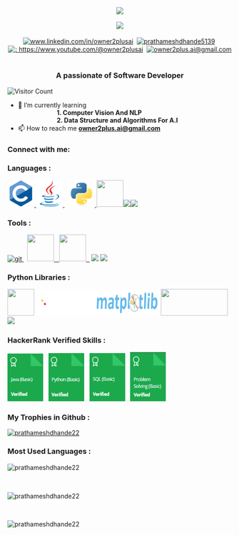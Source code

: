 <p align="center">
  <a href="https://github.com/OWNER2PLUSAI">
    <img src="https://readme-typing-svg.demolab.com/?lines=OMID%20Ebrahimi;&font=Fira%20Code&center=true&width=440&height=45&color=f75c7e&vCenter=true&pause=1000&size=22" /></a>
</p>

<p align="center">
  <a href="https://github.com/OWNER2PLUSAI">
    <img src="https://readme-typing-svg.demolab.com/?lines=Wellcome%20to%20my%20Github%20Profile.;%20Computer%20Vision%20and%20NLP%20Developer;3%20Years%20exprince%20in%20A.I%20%2C%20D.L;Alaways%20learning%20new%20things&font=Fira%20Code&center=true&width=440&height=45&color=f75c7e&vCenter=true&pause=1000&size=22" /></a>
</p>

<p align="center">
<a href="www.linkedin.com/in/owner2plusai" target="blank"><img align="center" src="https://img.shields.io/badge/LinkedIn-0077B5?style=for-the-badge&logo=linkedin&logoColor=white" alt="www.linkedin.com/in/owner2plusai" height="35" width="130" /></a>&nbsp;             
<a href="https://instagram.com/owner_2plus_ai" target="blank"><img align="center" src="https://img.shields.io/badge/Instagram-E000000?style=for-the-badge&logo=instagram&logoColor=white" alt="prathameshdhande5139" height="35" width="150" /></a>&nbsp;
<a href=": https://www.youtube.com/@owner2plusai" target="blank"><img align="center" src="https://img.shields.io/badge/Youtube-E00000?style=for-the-badge&logo=YouTube&logoColor=white" alt=": https://www.youtube.com/@owner2plusai" height="35" width="150" /></a>&nbsp;
<a href="owner2plus.ai@gmail.com" target="blank"><img align="center" src="https://img.shields.io/badge/Gmail-Eff200?style=for-the-badge&logo=Gmail&logoColor=black" alt="owner2plus.ai@gmail.com" height="35" width="150" /></a>&nbsp;






<h3 align="center">A passionate of Software Developer </h3>

![Visitor Count](https://profile-counter.glitch.me/{prathameshdhande22}/count.svg)

- 🌱 I’m currently learning </br>&nbsp;&nbsp;&nbsp;&nbsp;&nbsp;&nbsp;&nbsp;&nbsp;&nbsp;&nbsp;&nbsp;&nbsp;&nbsp;&nbsp;&nbsp;&nbsp;&nbsp;&nbsp;&nbsp;&nbsp;&nbsp;&nbsp;**1. Computer Vision And NLP**</br>&nbsp;&nbsp;&nbsp;&nbsp;&nbsp;&nbsp;&nbsp;&nbsp;&nbsp;&nbsp;&nbsp;&nbsp;&nbsp;&nbsp;&nbsp;&nbsp;&nbsp;&nbsp;&nbsp;&nbsp;&nbsp;
**2. Data Structure and Algorithms For A.I** </br>
- 📫 How to reach me **owner2plus.ai@gmail.com**

<h3 align="left">Connect with me:</h3>














<!-- https://img.shields.io/badge/Youtube-E450ff?style=for-the-badge&logo=YouTube&logoColor=white -->


<!-- 
<a href="https://leetcode.com/prathamesh2003/" target="blank"><img align="center" src="https://img.shields.io/badge/-LeetCode-FFA116?style=for-the-badge&logo=LeetCode&logoColor=black" alt="prathamesh2003" height="35" width="140"/></a>&nbsp; -->

</p>

<h3 align="left">Languages :</h3>
<p align="left"> <a href="https://www.cprogramming.com/" target="_blank" rel="noreferrer"> <img src="https://raw.githubusercontent.com/devicons/devicon/master/icons/c/c-original.svg" alt="c" width="60" height="60"/> </a> <a href="https://www.java.com" target="_blank" rel="noreferrer"><img src="https://raw.githubusercontent.com/devicons/devicon/master/icons/java/java-original.svg" alt="java" width="60" height="60"/> </a> &nbsp;
<a href="https://www.python.org" target="_blank" rel="noreferrer"> <img src="https://raw.githubusercontent.com/devicons/devicon/master/icons/python/python-original.svg" alt="python" width="60" height="60"/> </a> <a href="https://www.mysql.com/" target="_blank" rel="noreferrer">
<img src="https://cdn.jsdelivr.net/gh/devicons/devicon/icons/mysql/mysql-original-wordmark.svg" width="60" height="60" /></a><img src="https://cdn.jsdelivr.net/gh/devicons/devicon/icons/html5/html5-original.svg" height="60"/><img src="https://cdn.jsdelivr.net/gh/devicons/devicon/icons/css3/css3-original.svg" height="60"/>
</p>

<h3 align="left">Tools :</h3>
<p align="left"><a href="https://git-scm.com/" target="_blank" rel="noreferrer"> <img src="https://www.vectorlogo.zone/logos/git-scm/git-scm-icon.svg" alt="git" width="60" height="60"/> </a> &nbsp; <a href="https://code.visualstudio.com/" target="_blank" rel="noreferrer"> 
<img src="https://cdn.jsdelivr.net/gh/devicons/devicon/icons/vscode/vscode-original.svg" width="60" height="60" /></a><a href="https://www.adobe.com/products/premiere.html" target="_blank" rel="noreferrer"> &nbsp;&nbsp;<img src="https://cdn.jsdelivr.net/gh/devicons/devicon/icons/premierepro/premierepro-original.svg" width="60" height="60"/> &nbsp;</a>
<a href="https://www.eclipse.org/"><img src="https://skillicons.dev/icons?i=eclipse&theme=dark" height="60"></a>&nbsp;<a href="https://github.com"><img src="https://skillicons.dev/icons?i=github&theme=dark" height="60"></a>
</p>

<h3 align="left">Python Libraries :</h3>
<p align="left"><a href="https://numpy.org/" target="_blank" rel="noreferrer">
<img src="https://cdn.jsdelivr.net/gh/devicons/devicon/icons/numpy/numpy-original.svg"  width="60" height="60" /></a> <a href="https://pandas.pydata.org/docs/getting_started/index.html" target="_blank" rel="noreferrer"><img src="images/pandas_white.svg" width="130" height="60"/></a><a href="https://matplotlib.org/stable/api/index.html" target="_blank" rel="noreferrer"><img src="images/logo_dark.svg" width="150" height="60"/></a><a href="https://seaborn.pydata.org/api.html" target="_blank" rel="noreferrer"><img src="https://ucarecdn.com/95a55829-e0a1-45e3-ae74-4358ba66e4e3/" width="150" height="60"/></a> 
<a href="https://docs.python-telegram-bot.org/en/stable/index.html"><img src="https://ucarecdn.com/9dff300f-f0c1-46a4-8f2a-0a38c4964ebd/-/scale_crop/80x80/"></a>
</p>

<h3>HackerRank Verified Skills :</h3>
<a href="https://www.hackerrank.com/certificates/ae5dbc2a7242" target="_blank"><img src="images/java.png" alt="java" width="80" ></a> &nbsp;
<a href="https://www.hackerrank.com/certificates/f936f83e707d" target="_blank"><img src="images/python.png" alt="java" width="80" ></a> &nbsp;
<a href="https://www.hackerrank.com/certificates/10858d06e504" target="_blank"><img src="images/sql.png" alt="java" width="80" ></a> &nbsp;
<a href="https://www.hackerrank.com/certificates/b91cefc0b310" target="_blank"><img src="images/problem_solving.png" alt="java" width="80" height="110" ></a>
</br>

<h3> My Trophies in Github :</h3>
<p align="left"> <a href="https://github.com/ryo-ma/github-profile-trophy"><img src="https://github-profile-trophy.vercel.app/?username=prathameshdhande22&theme=radical" alt="prathameshdhande22" /></a> </p>

<h3> Most Used Languages :</h3>
<p><img align="center" src="https://github-readme-stats.vercel.app/api/top-langs?username=prathameshdhande22&show_icons=true&locale=en&layout=compact&theme=highcontrast" alt="prathameshdhande22" /></p>
<br/>

<p><img align="center" src="https://github-readme-stats.vercel.app/api?username=prathameshdhande22&show_icons=true&locale=en&theme=highcontrast" alt="prathameshdhande22" /></p>
<br/>
<p><img align="center" src="https://github-readme-streak-stats.herokuapp.com/?user=prathameshdhande22&theme=highcontrast" alt="prathameshdhande22" /></p>
